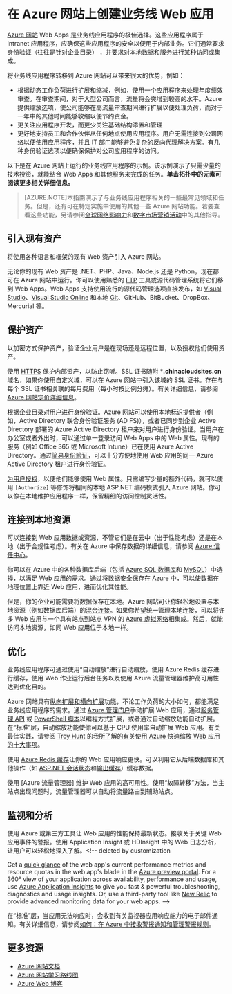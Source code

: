 <properties 
	pageTitle="在 Azure 网站上创建业务线 Web 应用" 
	description="本指南提供如何使用 Azure 网站创建 Intranet 业务线应用程序的技术概述。这包括身份验证策略、服务总线中继和监视。" 
	editor="jimbe" 
	manager="wpickett" 
	authors="cephalin" 
	services="app-service\web" 
	documentationCenter=""/>

<tags
	ms.service="app-service-web"
	ms.date="09/29/2015"
	wacn.date=""/>



# 在 Azure 网站上创建业务线 Web 应用

[Azure 网站](/documentation/services/web-sites/) Web Apps 是业务线应用程序的极佳选择。这些应用程序属于 Intranet 应用程序，应确保这些应用程序的安全以便用于内部业务。它们通常要求身份验证（往往是针对企业目录） ，并要求对本地数据和服务进行某种访问或集成。

将业务线应用程序转移到 Azure 网站可以带来很大的优势，例如：

-  根据动态工作负荷进行扩展和缩减，例如，使用一个应用程序来处理年度绩效审查。在审查期间，对于大型公司而言，流量将会突增到较高的水平。Azure 提供缩放选项，使公司能够在高流量审查期间进行扩展以便处理负荷，而对于一年中的其他时间能够收缩以便节约资金。 
-  更关注应用程序开发，而更少关注基础结构添置和管理
-  更好地支持员工和合作伙伴从任何地点使用应用程序。用户无需连接到公司网络以便使用应用程序，并且 IT 部门能够避免复杂的反向代理解决方案。有几种身份验证选项以便确保保护对公司应用程序的访问。

以下是在 Azure 网站上运行的业务线应用程序的示例。该示例演示了只需少量的技术投资，就能结合 Web Apps 和其他服务来完成的任务。**单击拓扑中的元素可阅读更多相关详细信息。**

<object type="image/svg+xml" data="https://sidneyhcontent.blob.core.windows.net/documentation/web-app-notitle.svg" width="100%" height="100%"></object>

> [AZURE.NOTE]本指南演示了与业务线应用程序相关的一些最常见领域和任务。但是，还有可在特定实施中使用的其他一些 Azure 网站功能。若要查看这些功能，另请参阅[全球网络影响力](/documentation/articles/web-sites-global-web-presence-solution-overview)和[数字市场营销活动](/documentation/articles/web-sites-digital-marketing-application-solution-overview)中的其他指导。

## 引入现有资产

将使用各种语言和框架的现有 Web 资产引入 Azure 网站。

无论你的现有 Web 资产是 .NET、PHP、Java、Node.js 还是 Python，现在都可在 Azure 网站中运行。你可以使用熟悉的 [FTP] 工具或源代码管理系统将它们移到 Web Apps。Web Apps 支持使用流行的源代码管理选项直接发布，如 [Visual Studio]、[Visual Studio Online] 和本地 [Git]、GitHub、BitBucket、DropBox、Mercurial 等。

## 保护资产

以加密方式保护资产，验证企业用户是在现场还是远程位置，以及授权他们使用资产。

使用 [HTTPS] 保护内部资产，以防止窃听。SSL 证书随附 ***.chinacloudsites.cn** 域名，如果你使用自定义域，可以在 Azure 网站中引入该域的 SSL 证书。存在与每个 SSL 证书相关联的每月费用（每小时按比例分摊）。有关详细信息，请参阅 [Azure 网站定价详细信息]。

根据企业目录[对用户进行身份验证]。Azure 网站可以使用本地标识提供者（例如，Active Directory 联合身份验证服务 (AD FS)），或者已同步到企业 Active Directory 部署的 Azure Active Directory 租户来对用户进行身份验证。当用户在办公室或者外出时，可以通过单一登录访问 Web Apps 中的 Web 属性。现有的服务（例如 Office 365 或 Microsoft Intune）已在使用 Azure Active Directory。通过[简易身份验证]，可以十分方便地使用 Web 应用的同一 Azure Active Directory 租户进行身份验证。

[为用户授权]，以便他们能够使用 Web 属性。只需编写少量的额外代码，就可以使用 `[Authorize]` 等修饰将相同的本地 ASP.NET 编码模式引入 Azure 网站。你可以像在本地维护应用程序一样，保留精细的访问控制灵活性。

## 连接到本地资源 ##

可以连接到 Web 应用数据或资源，不管它们是在云中（出于性能考虑）还是在本地（出于合规性考虑）。有关在 Azure 中保存数据的详细信息，请参阅 [Azure 信任中心]。

你可以在 Azure 中的各种数据库后端（包括 [Azure SQL 数据库]和 [MySQL]）中选择，以满足 Web 应用的需求。通过将数据安全保存在 Azure 中，可以使数据在地理位置上靠近 Web 应用，进而优化其性能。

但是，你的企业可能需要将数据保存在本地。Azure 网站可让你轻松地设置与本地资源（例如数据库后端）的[混合连接]。如果你希望统一管理本地连接，可以将许多 Web 应用与一个具有站点到站点 VPN 的 [Azure 虚拟网络]相集成。然后，就能访问本地资源，如同 Web 应用位于本地一样。

## 优化

业务线应用程序可通过使用“自动缩放”进行自动缩放，使用 Azure Redis 缓存进行缓存，使用 Web 作业运行后台任务以及使用 Azure 流量管理器维护高可用性达到优化目的。

Azure 网站具有[纵向扩展和横向扩展]功能，不论工作负荷的大小如何，都能满足业务线应用程序的需求。通过 [Azure 管理门户]手动扩展 Web 应用，通过[服务管理 API] 或 [PowerShell 脚本]以编程方式扩展，或者通过自动缩放功能自动扩展。在“标准”层，自动缩放功能使你可以基于 CPU 使用率自动扩展 Web 应用。有关最佳实践，请参阅 [Troy Hunt] 的[我所了解的有关使用 Azure 快速缩放 Web 应用的十大事项]。

使用 [Azure Redis 缓存]让你的 Web 应用响应更快。可以利用它从后端数据库和其他操作（如 [ASP.NET 会话状态]和[输出缓存]）缓存数据。

使用 [Azure 流量管理器] 维护 Web 应用的高可用性。使用“故障转移”方法，当主站点出现问题时，流量管理器可以自动将流量路由到辅助站点。

## 监视和分析

使用 Azure 或第三方工具让 Web 应用的性能保持最新状态。接收关于关键 Web 应用事件的警报。使用 Application Insight 或 HDInsight 中的 Web 日志分析，让用户可以轻松地深入了解。<!-- deleted by customization

Get a [quick glance] of the web app's current performance metrics and resource quotas in the web app's blade in the [Azure preview portal](https://manage.windowsazure.cn/). For a 360° view of your application across availability, performance and usage, use [Azure Application Insights] to give you fast & powerful troubleshooting, diagnostics and usage insights. Or, use a third-party tool like [New Relic] to provide advanced monitoring data for your web apps.
-->

在“标准”层，当应用无法响应时，会收到有关监视器应用响应能力的电子邮件通知。有关详细信息，请参阅[如何：在 Azure 中接收警报通知和管理警报规则]。

## 更多资源

- [Azure 网站文档](/home/features/app-service/web/)
- [Azure 网站学习路线图](/documentation/articles/websites-learning-map)
- [Azure Web 博客](/blog/topics/web/)

<!-- deleted by customization
>[AZURE.NOTE] If you want to get started with Azure Websites before signing up for an Azure account, go to [Try Azure Websites](http://go.microsoft.com/fwlink/?LinkId=523751), where you can immediately create a short-lived starter web app in Azure Websites. No credit cards required; no commitments.

[AZURE.INCLUDE [app-service-web-whats-changed](../includes/app-service-web-whats-changed.md)]
-->

[Azure Websites]: /home/features/web-site/

[FTP]: /documentation/articles/web-sites-deploy#ftp
[Visual Studio]: /documentation/articles/web-sites-dotnet-get-started
[Visual Studio Online]: /documentation/articles/cloud-services-continuous-delivery-use-vso
[Git]: /documentation/articles/web-sites-publish-source-control
[HTTPS]: /documentation/articles/web-sites-configure-ssl-certificate
[Azure 网站定价详细信息]: /home/features/web-site#price
[对用户进行身份验证]: /documentation/articles/web-sites-authentication-authorization
[简易身份验证]: /blog/2014/11/13/azure-websites-authentication-authorization/
[为用户授权]: /documentation/articles/web-sites-authentication-authorization
[Azure 信任中心]: /support/trust-center/
[MySQL]: /documentation/articles/web-sites-php-mysql-deploy-use-git
[Azure SQL 数据库]: /documentation/articles/web-sites-dotnet-deploy-aspnet-mvc-app-membership-oauth-sql-database
[混合连接]: /documentation/articles/web-sites-hybrid-connection-get-started
[Azure 虚拟网络]: /documentation/articles/web-sites-integrate-with-vnet
[纵向扩展和横向扩展]: /documentation/articles/web-sites-scale
[Azure 管理门户]: http://manage.windowsazure.cn/
[服务管理 API]: http://msdn.microsoft.com/zh-cn/library/azure/ee460799.aspx
[PowerShell 脚本]: http://msdn.microsoft.com/zh-cn/library/azure/jj152841.aspx
[Troy Hunt]: https://twitter.com/troyhunt
[我所了解的有关使用 Azure 快速缩放 Web 应用的十大事项]: http://www.troyhunt.com/2014/09/10-things-i-learned-about-rapidly.html
[Azure Redis 缓存]: /blog/2014/06/05/mvc-movie-app-with-azure-redis-cache-in-15-minutes/
[ASP.NET 会话状态]: https://msdn.microsoft.com/zh-cn/library/azure/dn690522.aspx
[输出缓存]: https://msdn.microsoft.com/zh-cn/library/azure/dn798898.aspx

[quick glance]: /documentation/articles/web-sites-monitor
[Azure Application Insights]: http://blogs.msdn.com/b/visualstudioalm/archive/2015/01/07/application-insights-and-azure-websites.aspx
[New Relic]: /documentation/articles/store-new-relic-cloud-services-dotnet-application-performance-management
[如何：在 Azure 中接收警报通知和管理警报规则]: http://msdn.microsoft.com/zh-cn/library/azure/dn306638.aspx

 

<!---HONumber=Mooncake_Quality_Review_1202_2016-->